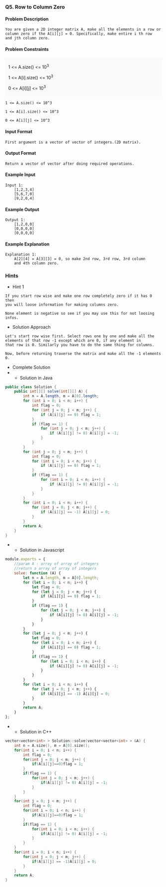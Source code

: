 ### Q5. Row to Column Zero
#### Problem Description
```text
You are given a 2D integer matrix A, make all the elements in a row or 
column zero if the A[i][j] = 0. Specifically, make entire i th row 
and jth column zero.
```
#### Problem Constraints
<div style="background-color: #f9f9f9; padding: 5px 10px;">
    <p>1 &lt;= A.size() &lt;= 10<sup>3</sup></p>
    <p>1 &lt;= A[i].size() &lt;= 10<sup>3</sup></p>
    <p>0 &lt;= A[i][j] &lt;= 10<sup>3</sup></p>
</div>

```text
1 <= A.size() <= 10^3

1 <= A[i].size() <= 10^3

0 <= A[i][j] <= 10^3
```
#### Input Format
```text
First argument is a vector of vector of integers.(2D matrix).
```
#### Output Format
```text
Return a vector of vector after doing required operations.
```
#### Example Input
```text
Input 1:
    [1,2,3,4]
    [5,6,7,0]
    [9,2,0,4]
```
#### Example Output
```text
Output 1:
    [1,2,0,0]
    [0,0,0,0]
    [0,0,0,0]
```
#### Example Explanation
```text
Explanation 1:
    A[2][4] = A[3][3] = 0, so make 2nd row, 3rd row, 3rd column 
    and 4th column zero.
```
### Hints
* Hint 1
```text
If you start row wise and make one row completely zero if it has 0 then 
you will loose information for making columns zero. 

None element is negative so see if you may use this for not loosing infos. 
```
* Solution Approach
```text
Let's start row wise first. Select rows one by one and make all the 
elements of that row -1 except which are 0, if any element in 
that row is 0. Similarly you have to do the same thing for columns.

Now, before returning traverse the matrix and make all the -1 elements 0.
```
* Complete Solution
* * Solution in Java
```java
public class Solution {
    public int[][] solve(int[][] A) {
        int n = A.length, m = A[0].length;
        for (int i = 0; i < n; i++) {
            int flag = 0;
            for (int j = 0; j < m; j++) {
                if (A[i][j] == 0) flag = 1;
            }
            if (flag == 1) {
                for (int j = 0; j < m; j++) {
                    if (A[i][j] != 0) A[i][j] = -1;
                }
            }
        }
        for (int j = 0; j < m; j++) {
            int flag = 0;
            for (int i = 0; i < n; i++) {
                if (A[i][j] == 0) flag = 1;
            }
            if (flag == 1) {
                for (int i = 0; i < n; i++) {
                    if (A[i][j] != 0) A[i][j] = -1;
                }
            }
        }
        for (int i = 0; i < n; i++) {
            for (int j = 0; j < m; j++) {
                if (A[i][j] == -1) A[i][j] = 0;
            }
        }
        return A;
    }
}
```
* * Solution in Javascript
```javascript
module.exports = {
    //param A : array of array of integers
    //return a array of array of integers
    solve: function (A) {
        let n = A.length, m = A[0].length;
        for (let i = 0; i < n; i++) {
            let flag = 0;
            for (let j = 0; j < m; j++) {
                if (A[i][j] == 0) flag = 1;
            }
            if (flag == 1) {
                for (let j = 0; j < m; j++) {
                    if (A[i][j] != 0) A[i][j] = -1;
                }
            }
        }
        for (let j = 0; j < m; j++) {
            let flag = 0;
            for (let i = 0; i < n; i++) {
                if (A[i][j] == 0) flag = 1;
            }
            if (flag == 1) {
                for (let i = 0; i < n; i++) {
                    if (A[i][j] != 0) A[i][j] = -1;
                }
            }
        }
        for (let i = 0; i < n; i++) {
            for (let j = 0; j < m; j++) {
                if (A[i][j] == -1) A[i][j] = 0;
            }
        }
        return A;
    }
};
```
* * Solution in C++
```cpp
vector<vector<int> > Solution::solve(vector<vector<int> > &A) {
    int n = A.size(), m = A[0].size();
	for(int i = 0; i < n; i++) {
		int flag = 0;
		for(int j = 0; j < m; j++) {
			if(A[i][j]==0)flag = 1;
		}
		if(flag == 1) {
			for(int j = 0; j < m; j++) {
				if(A[i][j] != 0) A[i][j] = -1;
			}
		}
	}
	for(int j = 0; j < m; j++) {
		int flag = 0;
		for(int i = 0; i < n; i++) {
			if(A[i][j]==0)flag = 1;
		}
		if(flag == 1) {
			for(int i = 0; i < n; i++) {
				if(A[i][j] != 0) A[i][j] = -1;
			}
		}
	}
	for(int i = 0; i < n; i++) {
		for(int j = 0; j < m; j++) {
			if(A[i][j] == -1)A[i][j] = 0;
		}
	}
	return A;
}
```


